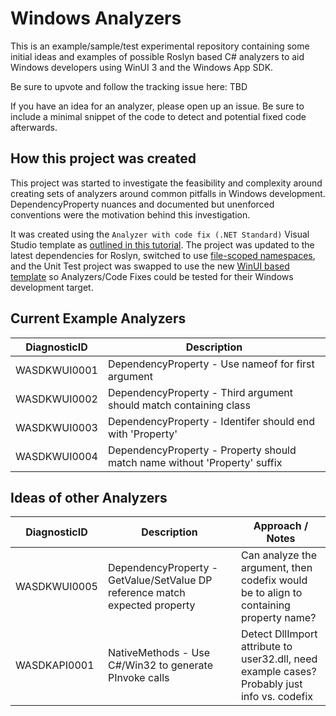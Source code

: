
# Windows Analyzers

This is an example/sample/test experimental repository containing some initial ideas and examples of possible Roslyn based C# analyzers to aid Windows developers using WinUI 3 and the Windows App SDK.

Be sure to upvote and follow the tracking issue here: TBD

If you have an idea for an analyzer, please open up an issue. Be sure to include a minimal snippet of the code to detect and potential fixed code afterwards.

## How this project was created

This project was started to investigate the feasibility and complexity around creating sets of analyzers around common pitfalls in Windows development. DependencyProperty nuances and documented but unenforced conventions were the motivation behind this investigation.

It was created using the `Analyzer with code fix (.NET Standard)` Visual Studio template as [outlined in this tutorial](https://learn.microsoft.com/dotnet/csharp/roslyn-sdk/tutorials/how-to-write-csharp-analyzer-code-fix). The project was updated to the latest dependencies for Roslyn, switched to use [file-scoped namespaces](https://learn.microsoft.com/dotnet/csharp/language-reference/keywords/namespace), and the Unit Test project was swapped to use the new [WinUI based template](https://devblogs.microsoft.com/visualstudio/dive-into-native-windows-development-with-new-winui-workload-and-template-improvements/) so Analyzers/Code Fixes could be tested for their Windows development target.

## Current Example Analyzers

| DiagnosticID | Description                                                                           |
|--------------|---------------------------------------------------------------------------------------|
| WASDKWUI0001 | DependencyProperty - Use nameof for first argument                                    |
| WASDKWUI0002 | DependencyProperty - Third argument should match containing class                     |
| WASDKWUI0003 | DependencyProperty - Identifer should end with 'Property'                             |
| WASDKWUI0004 | DependencyProperty - Property should match name without 'Property' suffix             |

## Ideas of other Analyzers

| DiagnosticID | Description                                                                           | Approach / Notes                                                   |                              
|--------------|---------------------------------------------------------------------------------------|----------------------------------------------------------------------------------------------|
| WASDKWUI0005 | DependencyProperty - GetValue/SetValue DP reference match expected property           | Can analyze the argument, then codefix would be to align to containing property name?        |
| WASDKAPI0001 | NativeMethods - Use C#/Win32 to generate PInvoke calls                                | Detect DllImport attribute to user32.dll, need example cases? Probably just info vs. codefix |
